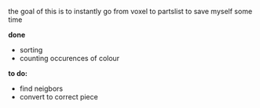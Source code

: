 the goal of this is to instantly go from voxel to partslist to save myself some time

__done__
- sorting
- counting occurences of colour
  
__to do:__
- find neigbors
- convert to correct piece
